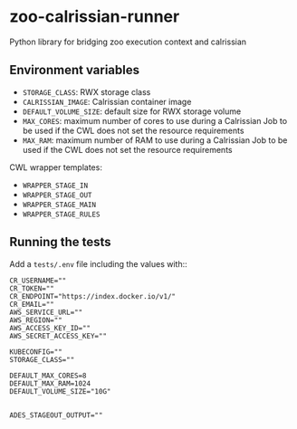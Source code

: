 # zoo-calrissian-runner

Python library for bridging zoo execution context and calrissian

## Environment variables

* `STORAGE_CLASS`: RWX storage class
* `CALRISSIAN_IMAGE`: Calrissian container image
* `DEFAULT_VOLUME_SIZE`: default size for RWX storage volume
* `MAX_CORES`: maximum number of cores to use during a Calrissian Job to be used if the CWL does not set the resource requirements
* `MAX_RAM`: maximum number of RAM to use during a Calrissian Job to be used if the CWL does not set the resource requirements

CWL wrapper templates:

* `WRAPPER_STAGE_IN`
* `WRAPPER_STAGE_OUT`
* `WRAPPER_STAGE_MAIN`
* `WRAPPER_STAGE_RULES`

## Running the tests

Add a `tests/.env` file including the values with::

```
CR_USERNAME=""
CR_TOKEN=""
CR_ENDPOINT="https://index.docker.io/v1/"
CR_EMAIL=""
AWS_SERVICE_URL=""
AWS_REGION=""
AWS_ACCESS_KEY_ID=""
AWS_SECRET_ACCESS_KEY=""

KUBECONFIG=""
STORAGE_CLASS=""

DEFAULT_MAX_CORES=8
DEFAULT_MAX_RAM=1024
DEFAULT_VOLUME_SIZE="10G"


ADES_STAGEOUT_OUTPUT=""
```
